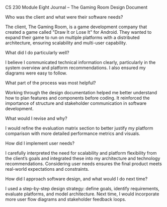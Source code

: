 CS 230 Module Eight Journal – The Gaming Room Design Document 

Who was the client and what were their software needs? 

The client, The Gaming Room, is a game development company that created a game called "Draw It or Lose It" for Android. They wanted to expand their game to run on multiple platforms with a distributed architecture, ensuring scalability and multi-user capability. 

What did I do particularly well? 

I believe I communicated technical information clearly, particularly in the system overview and platform recommendations. I also ensured my diagrams were easy to follow. 

What part of the process was most helpful? 

Working through the design documentation helped me better understand how to plan features and components before coding. It reinforced the importance of structure and stakeholder communication in software development. 

What would I revise and why? 

I would refine the evaluation matrix section to better justify my platform comparison with more detailed performance metrics and visuals. 

How did I implement user needs? 

I carefully interpreted the need for scalability and platform flexibility from the client’s goals and integrated these into my architecture and technology recommendations. Considering user needs ensures the final product meets real-world expectations and constraints. 

How did I approach software design, and what would I do next time? 

I used a step-by-step design strategy: define goals, identify requirements, evaluate platforms, and model architecture. Next time, I would incorporate more user flow diagrams and stakeholder feedback loops. 

 
